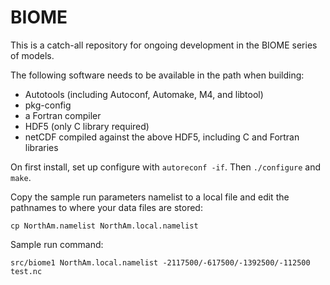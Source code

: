 # BIOME
This is a catch-all repository for ongoing development in the BIOME series of models.

The following software needs to be available in the path when building:

- Autotools (including Autoconf, Automake, M4, and libtool)
- pkg-config
- a Fortran compiler
- HDF5 (only C library required)
- netCDF compiled against the above HDF5, including C and Fortran libraries

On first install, set up configure with `autoreconf -if`. Then `./configure` and `make`.

Copy the sample run parameters namelist to a local file and edit the pathnames to where your data files are stored:

`cp NorthAm.namelist NorthAm.local.namelist`

Sample run command:

`src/biome1 NorthAm.local.namelist -2117500/-617500/-1392500/-112500 test.nc`